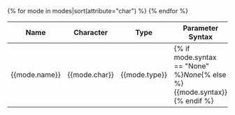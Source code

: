 <table markdown="1">
<thead>
<tr>
<th>Name</th>
<th>Character</th>
<th>Type</th>
<th>Parameter Syntax</th>
<th>Usable By</th>
<th>Module</td>
</tr>
</thead>
<tbody markdown="1">
{% for mode in modes|sort(attribute="char") %}
<tr markdown="1">
<td markdown="1">{{mode.name}}</td>
<td markdown="1">{{mode.char}}</td>
<td markdown="1">{{mode.type}}</td>
<td markdown="1">{% if mode.syntax == "None" %}<em>None</em>{% else %}{{mode.syntax}}{% endif %}</td>
<td markdown="1">{{mode.usable_by}}</td>
<td markdown="1">[{{mode.module}}](/3/modules/{{mode.module}}/)</td>
</tr>
{% endfor %}
</tbody>
</table>
